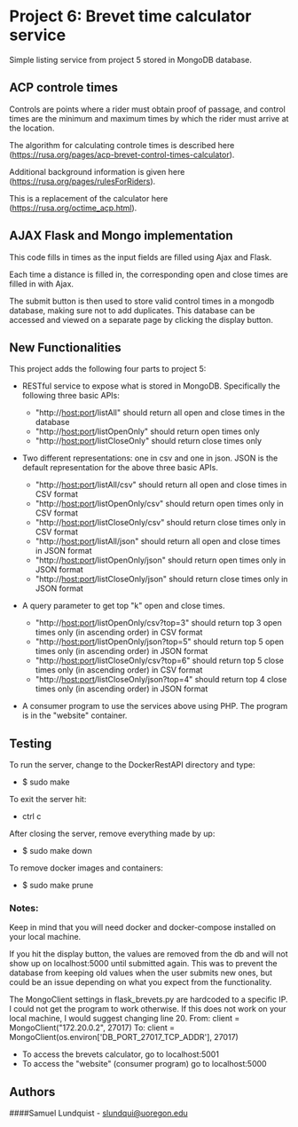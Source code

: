 # Project 6: Brevet time calculator service

Simple listing service from project 5 stored in MongoDB database.

## ACP controle times

Controls are points where a rider must obtain proof of passage, and control times are the minimum and maximum times by which the rider must arrive at the location.

The algorithm for calculating controle times is described here (https://rusa.org/pages/acp-brevet-control-times-calculator).

Additional background information is given here (https://rusa.org/pages/rulesForRiders).  

This is a replacement of the calculator here (https://rusa.org/octime_acp.html).

## AJAX Flask and Mongo implementation

This code fills in times as the input fields are filled using Ajax and Flask.

Each time a distance is filled in, the corresponding open and close times are filled in with Ajax.

The submit button is then used to store valid control times in a mongodb database, making sure not to add duplicates. This database can be accessed and viewed on a separate page by clicking the display button.

## New Functionalities

This project adds the following four parts to project 5:

* RESTful service to expose what is stored in MongoDB. Specifically the following three basic APIs:
    * "http://<host:port>/listAll" should return all open and close times in the database
    * "http://<host:port>/listOpenOnly" should return open times only
    * "http://<host:port>/listCloseOnly" should return close times only

* Two different representations: one in csv and one in json. JSON is the default representation for the above three basic APIs.
    * "http://<host:port>/listAll/csv" should return all open and close times in CSV format
    * "http://<host:port>/listOpenOnly/csv" should return open times only in CSV format
    * "http://<host:port>/listCloseOnly/csv" should return close times only in CSV format
    * "http://<host:port>/listAll/json" should return all open and close times in JSON format
    * "http://<host:port>/listOpenOnly/json" should return open times only in JSON format
    * "http://<host:port>/listCloseOnly/json" should return close times only in JSON format

* A query parameter to get top "k" open and close times.

    * "http://<host:port>/listOpenOnly/csv?top=3" should return top 3 open times only (in ascending order) in CSV format
    * "http://<host:port>/listOpenOnly/json?top=5" should return top 5 open times only (in ascending order) in JSON format
    * "http://<host:port>/listCloseOnly/csv?top=6" should return top 5 close times only (in ascending order) in CSV format
    * "http://<host:port>/listCloseOnly/json?top=4" should return top 4 close times only (in ascending order) in JSON format

* A consumer program to use the services above using PHP. The program is in the "website" container.

## Testing

To run the server, change to the DockerRestAPI directory and type:

- $ sudo make

To exit the server hit:

- ctrl c

After closing the server, remove everything made by up:

- $ sudo make down

To remove docker images and containers:

- $ sudo make prune

### Notes:

Keep in mind that you will need docker and docker-compose installed on your local machine.

If you hit the display button, the values are removed from the db and will not show up on localhost:5000 until submitted again. This was to prevent the database from keeping old values when the user submits new ones, but could be an issue depending on what you expect from the functionality.

The MongoClient settings in flask_brevets.py are hardcoded to a specific IP. I could not get the program to work otherwise. If this does not work on your local machine, I would suggest changing line 20.
From:
client = MongoClient("172.20.0.2", 27017)
To:
client = MongoClient(os.environ['DB_PORT_27017_TCP_ADDR'], 27017)

- To access the brevets calculator, go to localhost:5001
- To access the "website" (consumer program) go to localhost:5000

## Authors

####Samuel Lundquist - slundqui@uoregon.edu

